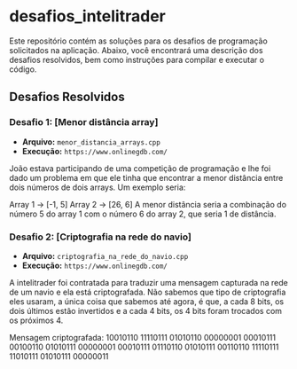 # desafios_intelitrader

 Este repositório contém as soluções para os desafios de programação solicitados na aplicação. Abaixo, você encontrará uma descrição dos desafios resolvidos, bem como instruções para compilar e executar o código.

 ## Desafios Resolvidos

### Desafio 1: [Menor distância array]
- **Arquivo:** `menor_distancia_arrays.cpp`
- **Execução:** `https://www.onlinegdb.com/`

João estava participando de uma competição de programação e lhe foi dado um problema em que ele tinha que encontrar a menor distância entre dois números de dois arrays.
Um exemplo seria:

Array 1 -> [-1, 5]
Array 2 -> [26, 6]
A menor distância seria a combinação do número 5 do array 1 com o número 6 do array 2, que seria 1 de distância.

### Desafio 2: [Criptografia na rede do navio]
- **Arquivo:** `criptografia_na_rede_do_navio.cpp`
- **Execução:** `https://www.onlinegdb.com/`

A intelitrader foi contratada para traduzir uma mensagem capturada na rede de um navio e ela está criptografada. Não sabemos que tipo de criptografia eles usaram, a única coisa que sabemos até agora, é que, a cada 8 bits, os dois últimos estão invertidos e a cada 4 bits, os 4 bits foram trocados com os próximos 4.

Mensagem criptografada:
10010110 11110111 01010110 00000001 00010111 00100110 01010111 00000001 00010111 01110110 01010111 00110110 11110111 11010111 01010111 00000011







